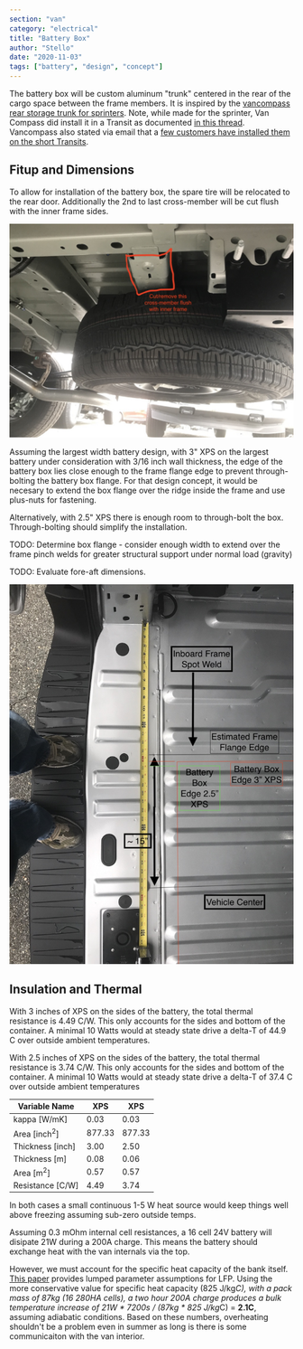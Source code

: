```yaml
---
section: "van"
category: "electrical"
title: "Battery Box"
author: "Stello"
date: "2020-11-03"
tags: ["battery", "design", "concept"]
---
```


The battery box will be custom aluminum "trunk" centered in the rear of the cargo space between the frame members.  It is inspired by the [vancompass rear storage trunk for sprinters](https://vancompass.com/products/van-compass-rear-storage-trunk-2007-sprinter).  Note, while made for the sprinter, Van Compass did install it in a Transit as documented [in this thread](https://expeditionportal.com/forum/threads/van-compass-ford-transit-build-1-ton-4x4-conversion.188858/post-2437143).  Vancompass also stated via email that a [few customers have installed them on the short Transits](2020-8-2_email_with_van_compass.pdf).

## Fitup and Dimensions

To allow for installation of the battery box, the spare tire will be relocated to the rear door.  Additionally the 2nd to last cross-member will be cut flush with the inner frame sides.

![crossmember cut](underside_bumper_to_diff5_small_overlay.jpg)

Assuming the largest width battery design, with 3" XPS on the largest battery under consideration with 3/16 inch wall thickness, the edge of the battery box lies close enough to the frame flange edge to prevent through-bolting the battery box flange.  For that design concept, it would be necesary to extend the box flange over the ridge inside the frame and use plus-nuts for fastening.

Alternatively, with 2.5" XPS there is enough room to through-bolt the box.  Through-bolting should simplify the installation.

TODO: Determine box flange - consider enough width to extend over the frame pinch welds for greater structural support under normal load (gravity)

TODO: Evaluate fore-aft dimensions.

![overlay](floor_rib_spacing2_small_battery_box_overlay.JPG)

## Insulation and Thermal

With 3 inches of XPS on the sides of the battery, the total thermal resistance is 4.49 C/W.  This only accounts for the sides and bottom of the container.  A minimal 10 Watts would at steady state drive a delta-T of 44.9 C over outside ambient temperatures.   

With 2.5 inches of XPS on the sides of the battery, the total thermal resistance is 3.74 C/W.  This only accounts for the sides and bottom of the container.  A minimal 10 Watts would at steady state drive a delta-T of 37.4 C over outside ambient temperatures

| Variable Name           | XPS    | XPS    |
| ----------------------- | ------ | ------ |
| kappa [W/mK]            | 0.03   | 0.03   |
| Area [inch<sup>2</sup>] | 877.33 | 877.33 |
| Thickness [inch]        | 3.00   | 2.50   |
| Thickness [m]           | 0.08   | 0.06   |
| Area [m<sup>2</sup>]    | 0.57   | 0.57   |
| Resistance [C/W]        | 4.49   | 3.74   |

In both cases a small continuous 1-5 W heat source would keep things well above freezing assuming sub-zero outside temps.

Assuming 0.3 mOhm internal cell resistances, a 16 cell 24V battery will disipate 21W during a 200A charge.  This means the battery should exchange heat with the van internals via the top.  

However, we must account for the specific heat capacity of the bank itself.  [This paper](https://core.ac.uk/download/pdf/144147357.pdf) provides lumped parameter assumptions for LFP.  Using the more conservative value for specific heat capacity (825 J/kg*C), with a pack mass of 87kg (16 280HA cells), a two hour 200A charge produces a bulk temperature increase of 21W * 7200s / (87kg * 825 J/kg*C) = **2.1C**, assuming adiabatic conditions.  Based on these numbers, overheating shouldn't be a problem even in summer as long is there is some communicaiton with the van interior.  

